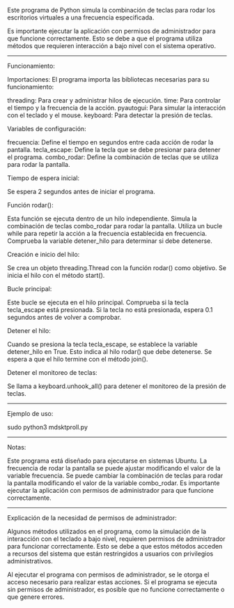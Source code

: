 Este programa de Python simula la combinación de teclas para rodar
los escritorios virtuales a una frecuencia especificada.

Es importante ejecutar la aplicación con permisos de administrador
para que funcione correctamente. Esto se debe a que el programa
utiliza métodos que requieren interacción a bajo nivel con el
sistema operativo.

-------------------------------------------------------------------

Funcionamiento:

Importaciones: El programa importa las bibliotecas necesarias para su funcionamiento:

threading: Para crear y administrar hilos de ejecución.
time: Para controlar el tiempo y la frecuencia de la acción.
pyautogui: Para simular la interacción con el teclado y el mouse.
keyboard: Para detectar la presión de teclas.


Variables de configuración:

frecuencia: Define el tiempo en segundos entre cada acción de rodar la pantalla.
tecla_escape: Define la tecla que se debe presionar para detener el programa.
combo_rodar: Define la combinación de teclas que se utiliza para rodar la pantalla.


Tiempo de espera inicial:

Se espera 2 segundos antes de iniciar el programa.


Función rodar():

Esta función se ejecuta dentro de un hilo independiente.
Simula la combinación de teclas combo_rodar para rodar la pantalla.
Utiliza un bucle while para repetir la acción a la frecuencia establecida en frecuencia.
Comprueba la variable detener_hilo para determinar si debe detenerse.


Creación e inicio del hilo:

Se crea un objeto threading.Thread con la función rodar() como objetivo.
Se inicia el hilo con el método start().


Bucle principal:

Este bucle se ejecuta en el hilo principal.
Comprueba si la tecla tecla_escape está presionada.
Si la tecla no está presionada, espera 0.1 segundos antes de volver a comprobar.


Detener el hilo:

Cuando se presiona la tecla tecla_escape, se establece la variable detener_hilo en True.
Esto indica al hilo rodar() que debe detenerse.
Se espera a que el hilo termine con el método join().


Detener el monitoreo de teclas:

Se llama a keyboard.unhook_all() para detener el monitoreo de la presión de teclas.

-------------------------------------------------------------------

Ejemplo de uso:

sudo python3 mdsktproll.py

-------------------------------------------------------------------

Notas:

Este programa está diseñado para ejecutarse en sistemas Ubuntu.
La frecuencia de rodar la pantalla se puede ajustar modificando
el valor de la variable frecuencia.
Se puede cambiar la combinación de teclas para rodar la pantalla
modificando el valor de la variable combo_rodar.
Es importante ejecutar la aplicación con permisos de administrador
para que funcione correctamente.

-------------------------------------------------------------------

Explicación de la necesidad de permisos de administrador:

Algunos métodos utilizados en el programa, como la simulación
de la interacción con el teclado a bajo nivel, requieren permisos
de administrador para funcionar correctamente. Esto se debe a que
estos métodos acceden a recursos del sistema que están restringidos
a usuarios con privilegios administrativos.

Al ejecutar el programa con permisos de administrador, se le otorga
el acceso necesario para realizar estas acciones. Si el programa se
ejecuta sin permisos de administrador, es posible que no funcione
correctamente o que genere errores.
